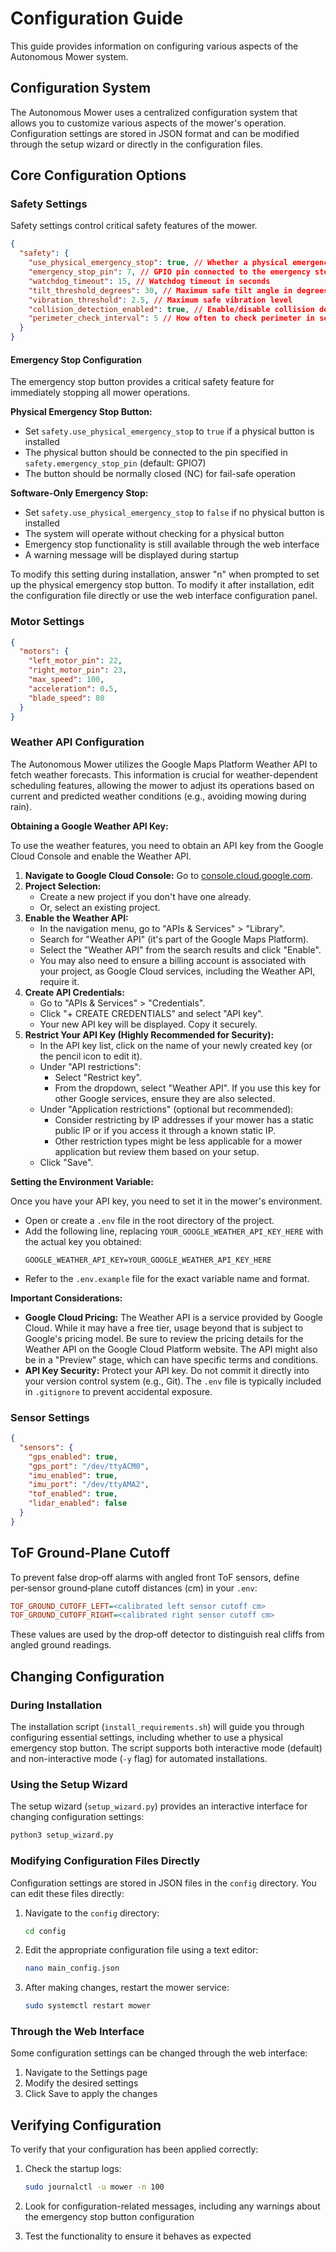 # Configuration Guide

This guide provides information on configuring various aspects of the Autonomous Mower system.

## Configuration System

The Autonomous Mower uses a centralized configuration system that allows you to customize various aspects of the mower's operation. Configuration settings are stored in JSON format and can be modified through the setup wizard or directly in the configuration files.

## Core Configuration Options

### Safety Settings

Safety settings control critical safety features of the mower.

```json
{
  "safety": {
    "use_physical_emergency_stop": true, // Whether a physical emergency stop button is installed
    "emergency_stop_pin": 7, // GPIO pin connected to the emergency stop button
    "watchdog_timeout": 15, // Watchdog timeout in seconds
    "tilt_threshold_degrees": 30, // Maximum safe tilt angle in degrees
    "vibration_threshold": 2.5, // Maximum safe vibration level
    "collision_detection_enabled": true, // Enable/disable collision detection
    "perimeter_check_interval": 5 // How often to check perimeter in seconds
  }
}
```

#### Emergency Stop Configuration

The emergency stop button provides a critical safety feature for immediately stopping all mower operations.

**Physical Emergency Stop Button:**

- Set `safety.use_physical_emergency_stop` to `true` if a physical button is installed
- The physical button should be connected to the pin specified in `safety.emergency_stop_pin` (default: GPIO7)
- The button should be normally closed (NC) for fail-safe operation

**Software-Only Emergency Stop:**

- Set `safety.use_physical_emergency_stop` to `false` if no physical button is installed
- The system will operate without checking for a physical button
- Emergency stop functionality is still available through the web interface
- A warning message will be displayed during startup

To modify this setting during installation, answer "n" when prompted to set up the physical emergency stop button. To modify it after installation, edit the configuration file directly or use the web interface configuration panel.

### Motor Settings

```json
{
  "motors": {
    "left_motor_pin": 22,
    "right_motor_pin": 23,
    "max_speed": 100,
    "acceleration": 0.5,
    "blade_speed": 80
  }
}
```

### Weather API Configuration

The Autonomous Mower utilizes the Google Maps Platform Weather API to fetch weather forecasts. This information is crucial for weather-dependent scheduling features, allowing the mower to adjust its operations based on current and predicted weather conditions (e.g., avoiding mowing during rain).

**Obtaining a Google Weather API Key:**

To use the weather features, you need to obtain an API key from the Google Cloud Console and enable the Weather API.

1.  **Navigate to Google Cloud Console:** Go to [console.cloud.google.com](https://console.cloud.google.com).
2.  **Project Selection:**
    - Create a new project if you don't have one already.
    - Or, select an existing project.
3.  **Enable the Weather API:**
    - In the navigation menu, go to "APIs & Services" > "Library".
    - Search for "Weather API" (it's part of the Google Maps Platform).
    - Select the "Weather API" from the search results and click "Enable".
    - You may also need to ensure a billing account is associated with your project, as Google Cloud services, including the Weather API, require it.
4.  **Create API Credentials:**
    - Go to "APIs & Services" > "Credentials".
    - Click "+ CREATE CREDENTIALS" and select "API key".
    - Your new API key will be displayed. Copy it securely.
5.  **Restrict Your API Key (Highly Recommended for Security):**
    - In the API key list, click on the name of your newly created key (or the pencil icon to edit it).
    - Under "API restrictions":
      - Select "Restrict key".
      - From the dropdown, select "Weather API". If you use this key for other Google services, ensure they are also selected.
    - Under "Application restrictions" (optional but recommended):
      - Consider restricting by IP addresses if your mower has a static public IP or if you access it through a known static IP.
      - Other restriction types might be less applicable for a mower application but review them based on your setup.
    - Click "Save".

**Setting the Environment Variable:**

Once you have your API key, you need to set it in the mower's environment.

- Open or create a `.env` file in the root directory of the project.
- Add the following line, replacing `YOUR_GOOGLE_WEATHER_API_KEY_HERE` with the actual key you obtained:
  ```
  GOOGLE_WEATHER_API_KEY=YOUR_GOOGLE_WEATHER_API_KEY_HERE
  ```
- Refer to the `.env.example` file for the exact variable name and format.

**Important Considerations:**

- **Google Cloud Pricing:** The Weather API is a service provided by Google Cloud. While it may have a free tier, usage beyond that is subject to Google's pricing model. Be sure to review the pricing details for the Weather API on the Google Cloud Platform website. The API might also be in a "Preview" stage, which can have specific terms and conditions.
- **API Key Security:** Protect your API key. Do not commit it directly into your version control system (e.g., Git). The `.env` file is typically included in `.gitignore` to prevent accidental exposure.

### Sensor Settings

```json
{
  "sensors": {
    "gps_enabled": true,
    "gps_port": "/dev/ttyACM0",
    "imu_enabled": true,
    "imu_port": "/dev/ttyAMA2",
    "tof_enabled": true,
    "lidar_enabled": false
  }
}
```

## ToF Ground‑Plane Cutoff

To prevent false drop‑off alarms with angled front ToF sensors, define per‑sensor ground‑plane cutoff distances (cm) in your `.env`:

```ini
TOF_GROUND_CUTOFF_LEFT=<calibrated left sensor cutoff cm>
TOF_GROUND_CUTOFF_RIGHT=<calibrated right sensor cutoff cm>
```

These values are used by the drop‑off detector to distinguish real cliffs from angled ground readings.

## Changing Configuration

### During Installation

The installation script (`install_requirements.sh`) will guide you through configuring essential settings, including whether to use a physical emergency stop button. The script supports both interactive mode (default) and non-interactive mode (`-y` flag) for automated installations.

### Using the Setup Wizard

The setup wizard (`setup_wizard.py`) provides an interactive interface for changing configuration settings:

```bash
python3 setup_wizard.py
```

### Modifying Configuration Files Directly

Configuration settings are stored in JSON files in the `config` directory. You can edit these files directly:

1. Navigate to the `config` directory:

   ```bash
   cd config
   ```

2. Edit the appropriate configuration file using a text editor:

   ```bash
   nano main_config.json
   ```

3. After making changes, restart the mower service:
   ```bash
   sudo systemctl restart mower
   ```

### Through the Web Interface

Some configuration settings can be changed through the web interface:

1. Navigate to the Settings page
2. Modify the desired settings
3. Click Save to apply the changes

## Verifying Configuration

To verify that your configuration has been applied correctly:

1. Check the startup logs:

   ```bash
   sudo journalctl -u mower -n 100
   ```

2. Look for configuration-related messages, including any warnings about the emergency stop button configuration

3. Test the functionality to ensure it behaves as expected
